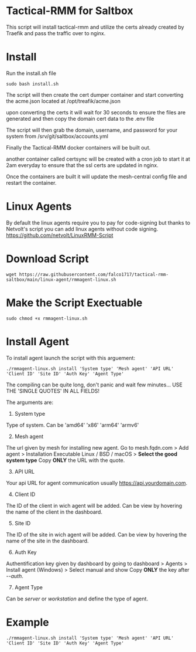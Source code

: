 # Tactical-RMM for Saltbox
This script will install tactical-rmm and utilize the certs already created by Traefik and pass the traffic over to nginx.

# Install
Run the install.sh file 

```sudo bash install.sh```

The script will then create the cert dumper container and start converting the acme.json located at /opt/treafik/acme.json

upon converting the certs it will wait for 30 seconds to ensure the files are generated and then copy the domain cert data to the .env file

The script will then grab the domain, username, and password for your system from /srv/git/saltbox/accounts.yml

Finally the Tactical-RMM docker containers will be built out.

another container called certsync will be created with a cron job to start it at 2am everyday to ensure that the ssl certs are updated in nginx.

Once the containers are built it will update the mesh-central config file and restart the container.

# Linux Agents
By default the linux agents require you to pay for code-signing but thanks to Netvolt's script you can add linux agents without code signing. 
https://github.com/netvolt/LinuxRMM-Script

# Download Script
```wget https://raw.githubusercontent.com/falco1717/tactical-rmm-saltbox/main/linux-agent/rmmagent-linux.sh```

# Make the Script Exectuable
```sudo chmod +x rmmagent-linux.sh```


# Install Agent
To install agent launch the script with this arguement:

```./rmmagent-linux.sh install 'System type' 'Mesh agent' 'API URL' 'Client ID' 'Site ID' 'Auth Key' 'Agent Type'```

The compiling can be quite long, don't panic and wait few minutes... USE THE 'SINGLE QUOTES' IN ALL FIELDS!

The arguments are:

1. System type

  Type of system. Can be 'amd64' 'x86' 'arm64' 'armv6'  

2. Mesh agent

  The url given by mesh for installing new agent.
  Go to mesh.fqdn.com > Add agent > Installation Executable Linux / BSD / macOS > **Select the good system type**
  Copy **ONLY** the URL with the quote.
  
3. API URL

  Your api URL for agent communication usually https://api.yourdomain.com.
  
4. Client ID

  The ID of the client in wich agent will be added.
  Can be view by hovering the name of the client in the dashboard.
  
5. Site ID

  The ID of the site in wich agent will be added.
  Can be view by hovering the name of the site in the dashboard.
  
6. Auth Key

  Authentification key given by dashboard by going to dashboard > Agents > Install agent (Windows) > Select manual and show
  Copy **ONLY** the key after *--auth*.
  
7. Agent Type

  Can be *server* or *workstation* and define the type of agent.
  
# Example
```./rmmagent-linux.sh install 'System type' 'Mesh agent' 'API URL' 'Client ID' 'Site ID' 'Auth Key' 'Agent Type'```

